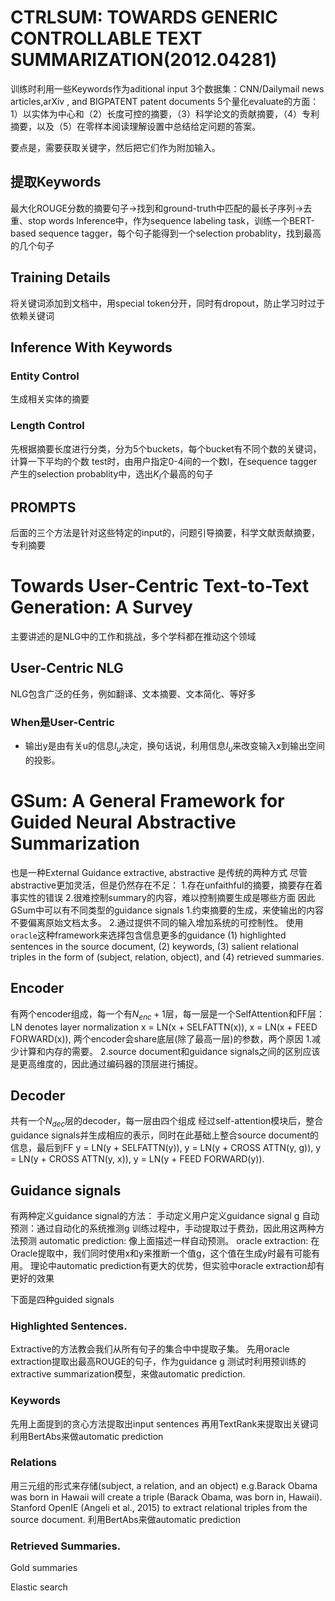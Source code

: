 # CTRLSUM: TOWARDS GENERIC CONTROLLABLE TEXT SUMMARIZATION(2012.04281)
训练时利用一些Keywords作为aditional input
3个数据集：CNN/Dailymail news articles,arXiv , and BIGPATENT patent documents
5个量化evaluate的方面：1）以实体为中心和（2）长度可控的摘要，（3）科学论文的贡献摘要，（4）专利摘要，以及（5）在零样本阅读理解设置中总结给定问题的答案。 

要点是，需要获取关键字，然后把它们作为附加输入。
## 提取Keywords
最大化ROUGE分数的摘要句子->找到和ground-truth中匹配的最长子序列->去重、stop words
Inference中，作为sequence labeling task，训练一个BERT-based sequence tagger，每个句子能得到一个selection probablity，找到最高的几个句子

## Training Details
将关键词添加到文档中，用special token分开，同时有dropout，防止学习时过于依赖关键词


## Inference With Keywords
### Entity Control
生成相关实体的摘要
### Length Control
先根据摘要长度进行分类，分为5个buckets，每个bucket有不同个数的关键词，计算一下平均的个数
test时，由用户指定0-4间的一个数l，在sequence tagger产生的selection probablity中，选出$K_l$个最高的句子

## PROMPTS
后面的三个方法是针对这些特定的input的，问题引导摘要，科学文献贡献摘要，专利摘要

# Towards User-Centric Text-to-Text Generation: A Survey
主要讲述的是NLG中的工作和挑战，多个学科都在推动这个领域

## User-Centric NLG
NLG包含广泛的任务，例如翻译、文本摘要、文本简化、等好多

### When是User-Centric
- 输出y是由有关u的信息$I_u$决定，换句话说，利用信息$I_u$来改变输入x到输出空间的投影。


# GSum: A General Framework for Guided Neural Abstractive Summarization
也是一种External Guidance
extractive, abstractive 是传统的两种方式
尽管abstractive更加灵活，但是仍然存在不足：
1.存在unfaithful的摘要，摘要存在着事实性的错误
2.很难控制summary的内容，难以控制摘要生成是哪些方面
因此GSum中可以有不同类型的guidance signals
1.约束摘要的生成，来使输出的内容不要偏离原始文档太多。
2.通过提供不同的输入增加系统的可控制性。
使用`oracle`这种framework来选择包含信息更多的guidance
(1) highlighted sentences in the source document, 
(2) keywords, 
(3) salient relational triples in the form of (subject, relation, object), and 
(4) retrieved summaries.

## Encoder
有两个encoder组成，每一个有$N_{enc}+1$层，每一层是一个SelfAttention和FF层：
LN denotes layer normalization
x = LN(x + SELFATTN(x)),
x = LN(x + FEED FORWARD(x)),
两个encoder会share底层(除了最高一层)的参数，两个原因
1.减少计算和内存的需要。
2.source document和guidance signals之间的区别应该是更高维度的，因此通过编码器的顶层进行捕捉。

## Decoder
共有一个$N_{dec}$层的decoder，每一层由四个组成
经过self-attention模块后，整合guidance signals并生成相应的表示，同时在此基础上整合source document的信息，最后到FF
y = LN(y + SELFATTN(y)),
y = LN(y + CROSS ATTN(y, g)),
y = LN(y + CROSS ATTN(y, x)),
y = LN(y + FEED FORWARD(y)).

## Guidance signals
有两种定义guidance signal的方法：
手动定义用户定义guidance signal g
自动预测：通过自动化的系统推测g
训练过程中，手动提取过于费劲，因此用这两种方法预测
automatic prediction: 像上面描述一样自动预测。
oracle extraction: 在Oracle提取中，我们同时使用x和y来推断一个值g，这个值在生成y时最有可能有用。
理论中automatic prediction有更大的优势，但实验中oracle extraction却有更好的效果

下面是四种guided signals
### Highlighted Sentences.
Extractive的方法教会我们从所有句子的集合中中提取子集。
先用oracle extraction提取出最高ROUGE的句子，作为guidance g
测试时利用预训练的extractive summarization模型，来做automatic prediction.

### Keywords
先用上面提到的贪心方法提取出input sentences
再用TextRank来提取出关键词
利用BertAbs来做automatic prediction


### Relations
用三元组的形式来存储(subject, a relation, and an object)
e.g.Barack Obama was born in Hawaii will create a triple (Barack Obama, was born in, Hawaii).
Stanford OpenIE (Angeli et al., 2015) to extract relational triples from the source document.
利用BertAbs来做automatic prediction

### Retrieved Summaries.
Gold summaries

Elastic search
